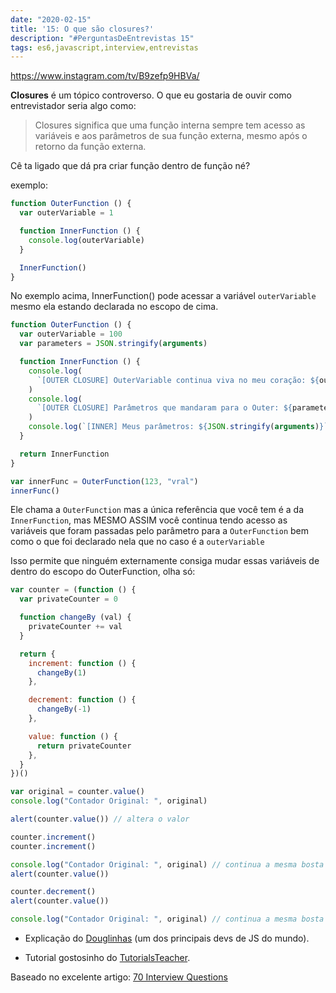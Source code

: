 ```yaml
---
date: "2020-02-15"
title: '15: O que são closures?'
description: "#PerguntasDeEntrevistas 15"
tags: es6,javascript,interview,entrevistas
---
```


https://www.instagram.com/tv/B9zefp9HBVa/

**Closures** é um tópico controverso. O que eu gostaria de ouvir como entrevistador seria algo como:

> Closures significa que uma função interna sempre tem acesso as variáveis e aos parâmetros de sua função externa, mesmo após o retorno da função externa.

Cê ta ligado que dá pra criar função dentro de função né?

exemplo:

```js
function OuterFunction () {
  var outerVariable = 1

  function InnerFunction () {
    console.log(outerVariable)
  }

  InnerFunction()
}
```

No exemplo acima, InnerFunction() pode acessar a variável `outerVariable` mesmo ela estando declarada no escopo de cima.

```js
function OuterFunction () {
  var outerVariable = 100
  var parameters = JSON.stringify(arguments)

  function InnerFunction () {
    console.log(
      `[OUTER CLOSURE] OuterVariable continua viva no meu coração: ${outerVariable}`
    )
    console.log(
      `[OUTER CLOSURE] Parâmetros que mandaram para o Outer: ${parameters}`
    )
    console.log(`[INNER] Meus parâmetros: ${JSON.stringify(arguments)}`)
  }

  return InnerFunction
}

var innerFunc = OuterFunction(123, "vral")
innerFunc()
```

Ele chama a `OuterFunction` mas a única referência que você tem é a da `InnerFunction`, mas MESMO ASSIM você continua tendo acesso as variáveis que foram passadas pelo parâmetro para a `OuterFunction` bem como o que foi declarado nela que no caso é a `outerVariable`

Isso permite que ninguém externamente consiga mudar essas variáveis de dentro do escopo do OuterFunction, olha só:

```js
var counter = (function () {
  var privateCounter = 0

  function changeBy (val) {
    privateCounter += val
  }

  return {
    increment: function () {
      changeBy(1)
    },

    decrement: function () {
      changeBy(-1)
    },

    value: function () {
      return privateCounter
    },
  }
})()

var original = counter.value()
console.log("Contador Original: ", original)

alert(counter.value()) // altera o valor

counter.increment()
counter.increment()

console.log("Contador Original: ", original) // continua a mesma bosta
alert(counter.value())

counter.decrement()
alert(counter.value())

console.log("Contador Original: ", original) // continua a mesma bosta

```

-   Explicação do [Douglinhas](http://www.crockford.com/javascript/private.html) (um dos principais devs de JS do mundo).

-   Tutorial gostosinho do [TutorialsTeacher](https://www.tutorialsteacher.com/javascript/closure-in-javascript).

Baseado no excelente artigo: [70 Interview Questions](https://dev.to/macmacky/70-javascript-interview-questions-5gfi)
